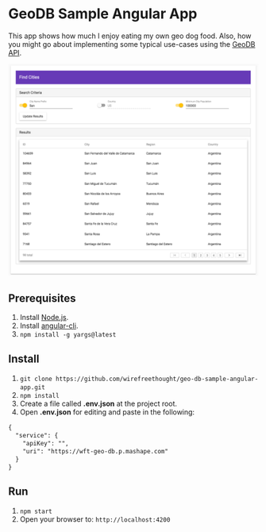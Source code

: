 # GeoDB Sample Angular App
This app shows how much I enjoy eating my own geo dog food. Also, how you might go about implementing some typical use-cases using the [GeoDB API](http://geodb-city-api.wirefreethought.com).

![Find Cities](/src/assets/screenshots/find-cities.png?raw=true "Find Cities")

## Prerequisites

1. Install [Node.js](https://nodejs.org/en/).
2. Install [angular-cli](https://github.com/angular/angular-cli).
3. ```npm install -g yargs@latest```

## Install
1. ```git clone https://github.com/wirefreethought/geo-db-sample-angular-app.git```
2. ```npm install```
3. Create a file called **.env.json** at the project root.
4. Open **.env.json** for editing and paste in the following:
```
{
  "service": {
    "apiKey": "",
    "uri": "https://wft-geo-db.p.mashape.com"    
  }
}
```

## Run
1. ```npm start```
3. Open your browser to: ```http://localhost:4200```
